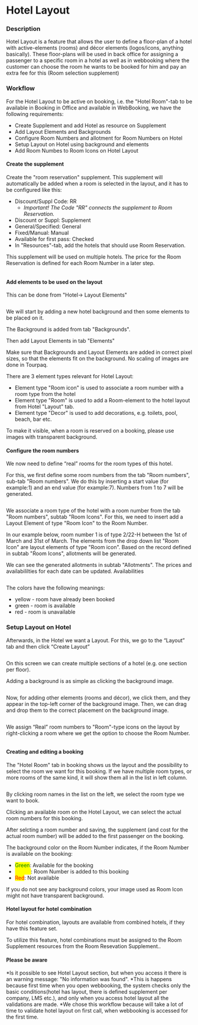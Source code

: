 # Hotel Layout

### Description <a href="#description" id="description"></a>

Hotel Layout is a feature that allows the user to define a floor-plan of a hotel with active-elements (rooms) and décor elements (logos/icons, anything basically). These floor-plans will be used in back office for assigning a passenger to a specific room in a hotel as well as in webbooking where the customer can choose the room he wants to be booked for him and pay an extra fee for this (Room selection supplement)

### Workflow <a href="#workflow" id="workflow"></a>

For the Hotel Layout to be active on booking, i.e. the "Hotel Room"-tab to be available in Booking in Office and available in WebBooking, we have the following requirements:

* Create Supplement and add Hotel as resource on Supplement
* Add Layout Elements and Backgrounds
* Configure Room Numbers and allotment for Room Numbers on Hotel
* Setup Layout on Hotel using background and elements
* Add Room Numbes to Room Icons on Hotel Layout

#### **Create the supplement**

Create the "room reservation" supplement. This supplement will automatically be added when a room is selected in the layout, and it has to be configured like this:

* Discount/Suppl Code: RR
  * _Important! The Code "RR" connects the supplement to Room Reservation._
* Discount or Suppl: Supplement
* General/Specified: General
* Fixed/Manual: Manual
* Available for first pass: Checked
* In "Resources"-tab, add the hotels that should use Room Reservation.

This supplement will be used on multiple hotels. The price for the Room Reservation is defined for each Room Number in a later step.

<figure><img src="../../.gitbook/assets/image (2) (1) (1) (1) (1) (1) (1) (1) (1) (1) (1) (1) (1) (1) (1) (1) (1) (1) (1) (1) (1) (1) (1) (1) (1) (1) (1) (1) (1) (1) (1) (1) (1) (1) (1) (1) (1) (1) (1) (1) (1).png" alt=""><figcaption></figcaption></figure>

#### **Add elements to be used on the layout**

This can be done from "Hotel-> Layout Elements"

<figure><img src="../../.gitbook/assets/image (3) (1) (1) (1) (1) (1) (1) (1) (1) (1) (1) (1) (1) (1) (1) (1) (1) (1) (1) (1) (1) (1) (1) (1) (1) (1) (1) (1) (1) (1) (1) (1) (1) (1) (1) (1).png" alt=""><figcaption></figcaption></figure>

&#x20;We will start by adding a new hotel background and then some elements to be placed on it.

The Background is added from tab "Backgrounds".

Then add Layout Elements in tab "Elements"

Make sure that Backgrounds and Layout Elements are added in correct pixel sizes, so that the elements fit on the background. No scaling of images are done in Tourpaq.&#x20;

There are 3 element types relevant for Hotel Layout:

* Element type "Room icon" is used to associate a room number with a room type from the hotel
* Element type "Room" is used to add a Room-element to the hotel layout from Hotel "Layout" tab.
* Element type "Decor" is used to add decorations, e.g. toilets, pool, beach, bar etc.

To make it visible, when a room is reserved on a booking, please use images with transparent background.&#x20;

#### **Configure the room numbers**

We now need to define “real” rooms for the room types of this hotel.

For this, we first define some room numbers from the tab "Room numbers", sub-tab "Room numbers". We do this by inserting a start value (for example:1) and an end value (for example:7). Numbers from 1 to 7 will be generated.&#x20;

<figure><img src="../../.gitbook/assets/image (7) (1) (1) (1) (1) (1) (1) (1) (1) (1) (1) (1) (1) (1) (1) (1) (1) (1) (1) (1) (1) (1) (1) (1).png" alt=""><figcaption></figcaption></figure>

We associate a room type of the hotel with a room number from the tab "Room numbers", subtab "Room Icons". For this, we need to insert add a Layout Element of type "Room Icon" to the Room Number.

In our example below, room number 1 is of type 2/22-H between the 1st of March and 31st of March. The elements from the drop down list "Room Icon" are layout elements of type "Room icon". Based on the record defined in subtab "Room Icons", allotments will be generated.&#x20;

We can see the generated allotments in subtab "Allotments". The prices  and availabililties for each date can be updated. Availabilities&#x20;

<figure><img src="../../.gitbook/assets/image (8) (1) (1) (1) (1) (1) (1) (1) (1) (1) (1) (1) (1) (1) (1) (1) (1) (1) (1) (1) (1).png" alt=""><figcaption></figcaption></figure>

The colors have the following meanings:

* yellow - room have already been booked
* green - room is available
* red - room is unavailable

### Setup Layout on Hotel

Afterwards, in the Hotel we want a Layout. For this, we go to the “Layout” tab and then click “Create Layout”

<figure><img src="../../.gitbook/assets/image (4) (1) (1) (1) (1) (1) (1) (1) (1) (1) (1) (1) (1) (1) (1) (1) (1) (1) (1) (1) (1) (1) (1) (1) (1) (1) (1) (1) (1) (1) (1).png" alt=""><figcaption></figcaption></figure>

On this screen we can create multiple sections of a hotel (e.g. one section per floor).&#x20;

Adding a background is as simple as clicking the background image.

<figure><img src="../../.gitbook/assets/image (5) (1) (1) (1) (1) (1) (1) (1) (1) (1) (1) (1) (1) (1) (1) (1) (1) (1) (1) (1) (1) (1) (1) (1) (1) (1) (1) (1) (1) (1).png" alt=""><figcaption></figcaption></figure>

Now, for adding other elements (rooms and décor), we click them, and they appear in the top-left corner of the background image. Then, we can drag and drop them to the correct placement on the background image.

<figure><img src="../../.gitbook/assets/image (6) (1) (1) (1) (1) (1) (1) (1) (1) (1) (1) (1) (1) (1) (1) (1) (1) (1) (1) (1) (1) (1) (1) (1) (1) (1) (1).png" alt=""><figcaption></figcaption></figure>



We assign “Real” room numbers to "Room"-type icons on the layout by right-clicking a room where we get the option to choose the Room Number.



<figure><img src="../../.gitbook/assets/image (9) (1) (1) (1) (1) (1) (1) (1) (1) (1) (1) (1) (1) (1) (1) (1) (1) (1) (1).png" alt=""><figcaption></figcaption></figure>

#### **Creating and editing a booking**

The "Hotel Room" tab in booking shows us the layout and the possibility to select the room we want for this booking. If we have multiple room types, or more rooms of the same kind, it will show them all in the list in left column.

<figure><img src="../../.gitbook/assets/image (10) (1) (1) (1) (1) (1) (1) (1) (1) (1) (1) (1) (1) (1) (1) (1) (1) (1) (1).png" alt=""><figcaption></figcaption></figure>

By clicking room names in the list on the left, we select the room type we want to book.

Clicking an available room on the Hotel Layout, we can select the actual room numbers for this booking.

After selcting a room number and saving, the supplement (and cost for the actual room number) will be added to the first passenger on the booking.

The background color on the Room Number indicates, if the Room Number is available on the booking:

* <mark style="color:green;">Green</mark>: Available for the booking
* <mark style="color:yellow;">Yellow</mark>: Room Number is added to this booking
* <mark style="color:red;">Red</mark>: Not available

If you do not see any background colors, your image used as Room Icon might not have transparent background.

#### **Hotel layout for hotel combination**

For hotel combination, layouts are available from combined hotels, if they have this feature set.

To utilize this feature, hotel combinations must be assigned to the Room Supplement resources from the Room Resevation Supplement..

#### **Please be aware**

\*Is it possible to see Hotel Layout section, but when you access it there is an warning message: "No information was found". \*This is happens because first time when you open webbooking, the system checks only the basic conditions(hotel has layout, there is defined supplement per company, LMS etc.), and only when you access hotel layout all the validations are made. \*We chose this workflow because will take a lot of time to validate hotel layout on first call, when webbooking is accessed for the first time.
